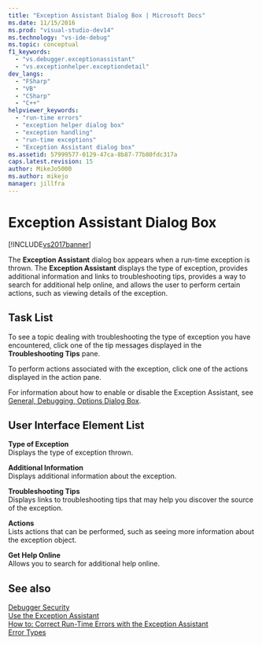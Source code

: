 ```yaml
---
title: "Exception Assistant Dialog Box | Microsoft Docs"
ms.date: 11/15/2016
ms.prod: "visual-studio-dev14"
ms.technology: "vs-ide-debug"
ms.topic: conceptual
f1_keywords: 
  - "vs.debugger.exceptionassistant"
  - "vs.exceptionhelper.exceptiondetail"
dev_langs: 
  - "FSharp"
  - "VB"
  - "CSharp"
  - "C++"
helpviewer_keywords: 
  - "run-time errors"
  - "exception helper dialog box"
  - "exception handling"
  - "run-time exceptions"
  - "Exception Assistant dialog box"
ms.assetid: 57999577-0129-47ca-8b87-77b80fdc317a
caps.latest.revision: 15
author: MikeJo5000
ms.author: mikejo
manager: jillfra
---
```

# Exception Assistant Dialog Box
[!INCLUDE[vs2017banner](../includes/vs2017banner.md)]

The **Exception Assistant** dialog box appears when a run-time exception is thrown. The **Exception Assistant** displays the type of exception, provides additional information and links to troubleshooting tips, provides a way to search for additional help online, and allows the user to perform certain actions, such as viewing details of the exception.  
  
## Task List  
 To see a topic dealing with troubleshooting the type of exception you have encountered, click one of the tip messages displayed in the **Troubleshooting Tips** pane.  
  
 To perform actions associated with the exception, click one of the actions displayed in the action pane.  
  
 For information about how to enable or disable the Exception Assistant, see [General, Debugging, Options Dialog Box](../debugger/general-debugging-options-dialog-box.md).  
  
## User Interface Element List  
 **Type of Exception**  
 Displays the type of exception thrown.  
  
 **Additional Information**  
 Displays additional information about the exception.  
  
 **Troubleshooting Tips**  
 Displays links to troubleshooting tips that may help you discover the source of the exception.  
  
 **Actions**  
 Lists actions that can be performed, such as seeing more information about the exception object.  
  
 **Get Help Online**  
 Allows you to search for additional help online.  
  
## See also  
 [Debugger Security](../debugger/debugger-security.md)   
 [Use the Exception Assistant](https://msdn.microsoft.com/library/e0a78c50-7318-4d54-af51-40c00aea8711)   
 [How to: Correct Run-Time Errors with the Exception Assistant](https://msdn.microsoft.com/library/23b08d45-7b20-42c9-bdc9-fb3157ad823b)   
 [Error Types](https://msdn.microsoft.com/library/3048aabf-8c97-4e13-9150-853769cb5f6f)
